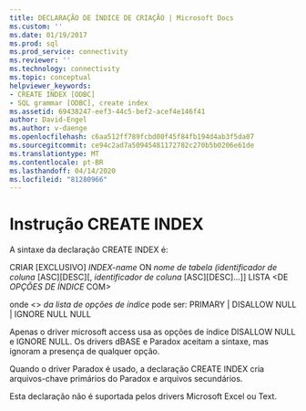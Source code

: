 ```yaml
---
title: DECLARAÇÃO DE ÍNDICE DE CRIAÇÃO | Microsoft Docs
ms.custom: ''
ms.date: 01/19/2017
ms.prod: sql
ms.prod_service: connectivity
ms.reviewer: ''
ms.technology: connectivity
ms.topic: conceptual
helpviewer_keywords:
- CREATE INDEX [ODBC]
- SQL grammar [ODBC], create index
ms.assetid: 69438247-eef3-44c5-bef2-acef4e146f41
author: David-Engel
ms.author: v-daenge
ms.openlocfilehash: c6aa512ff789fcbd00f45f84fb194d4ab3f5da07
ms.sourcegitcommit: ce94c2ad7a50945481172782c270b5b0206e61de
ms.translationtype: MT
ms.contentlocale: pt-BR
ms.lasthandoff: 04/14/2020
ms.locfileid: "81280966"
---
```

# <a name="create-index-statement"></a>Instrução CREATE INDEX
A sintaxe da declaração CREATE INDEX é:  
  
 CRIAR [EXCLUSIVO] *INDEX-name* ON *nome de tabela* *(identificador de coluna* [ASC][DESC][, *identificador de coluna* [ASC][DESC]...]] LISTA \<DE *OPÇÕES DE ÍNDICE* COM>  
  
 onde \<> *da lista de opções de índice* pode ser: PRIMARY &#124; DISALLOW NULL &#124; IGNORE NULL NULL  
  
 Apenas o driver microsoft access usa as opções de índice DISALLOW NULL e IGNORE NULL. Os drivers dBASE e Paradox aceitam a sintaxe, mas ignoram a presença de qualquer opção.  
  
 Quando o driver Paradox é usado, a declaração CREATE INDEX cria arquivos-chave primários do Paradox e arquivos secundários.  
  
 Esta declaração não é suportada pelos drivers Microsoft Excel ou Text.
